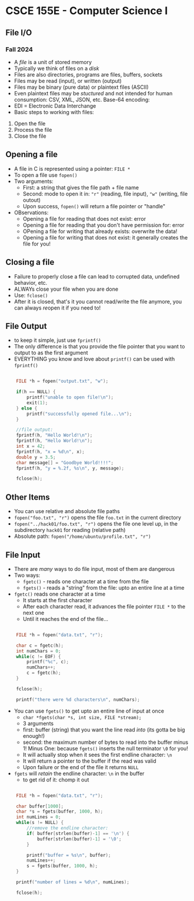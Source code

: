 
# CSCE 155E - Computer Science I
## File I/O
### Fall 2024

* A *file* is a unit of stored memory
* Typically we think of files on a *disk*
* Files are also directories, programs are files, buffers, sockets
* Files may be read (input), or written (output)
* Files may be binary (pure data) or plaintext files (ASCII)
* Even plaintext files may be *stuctured* and not intended for human consumption: CSV, XML, JSON, etc. Base-64 encoding:
* EDI = Electronic Data Interchange
* Basic steps to working with files:
 1. Open the file
 2. Process the file
 3. Close the file

## Opening a file

* A file in C is represented using a pointer: `FILE *`
* To open a file use `fopen()`
* Two arguments:
  * First: a string that gives the file path + file name
  * Second: mode to open it in: `"r"` (reading, file input), `"w"` (writing, file outout)
  * Upon success, `fopen()` will return a file pointer or "handle"
* OBservations:
  * Opening a file for reading that does not exist: error
  * Opening a file for reading that you don't have permission for: error
  * OPening a file for writing that already exists: overwrite the data!
  * Opening a file for writing that does not exist: it generally creates the file for you!

## Closing a file

* Failure to properly close a file can lead to corrupted data, undefined behavior, etc.
* ALWAYs close your file when you are done
* Use: `fclose()`
* After it is closed, that's it you cannot read/write the file anymore, you can always *re*open it if you need to!

## File Output

* to keep it simple, just use `fprintf()`
* The only difference is that you provide the file pointer that you want to output to as the first argument
* EVERYTHING you know and love about `printf()` can be used with `fprintf()`

```c

    FILE *h = fopen("output.txt", "w");

    if(h == NULL) {
        printf("unable to open file!\n");
        exit(1);
    } else {
        printf("successfully opened file...\n");
    }

    //file output:
    fprintf(h, "Hello World!\n");
    fprintf(h, "Hello World!\n");
    int x = 42;
    fprintf(h, "x = %d\n", x);
    double y = 3.5;
    char message[] = "Goodbye World!!!!";
    fprintf(h, "y = %.2f, %s\n", y, message);

    fclose(h);
```

## Other Items

* You can use relative and absolute file paths
* `fopen("foo.txt", "r")` opens the file `foo.txt` in the current directory
* `fopen("../hack01/foo.txt", "r")` opens the file one level up, in the subdirectory `hack01` for reading (relative path)
* Absolute path: `fopen("/home/ubuntu/profile.txt", "r")`


## File Input

* There are *many* ways to do file input, most of them are dangerous
* Two ways:
  * `fgetc()` - reads one character at a time from the file
  * `fgets()` - reads a "string" from the file: upto an entire line at a time
* `fgetc()` reads one character at a time
  * It starts at the first character
  * After each character read, it advances the file pointer `FILE *` to the next one
  * Until it reaches the end of the file...

```c

    FILE *h = fopen("data.txt", "r");

    char c = fgetc(h);
    int numChars = 0;
    while(c != EOF) {
        printf("%c", c);
        numChars++;
        c = fgetc(h);
    }

    fclose(h);

    printf("there were %d characters\n", numChars);
```

* You can use `fgets()` to get upto an entire line of input at once
  * `char *fgets(char *s, int size, FILE *stream);`
  * 3 arguments
  * first: buffer (string) that you want the line read *into* (its gotta be big enough!)
  * second: the maximum number of bytes to read into the buffer minus 1!  Minus One: because `fgets()` inserts the null terminator `\0` for you!
  * It will actually stop when it sees the first endline character: `\n`
  * It will return a pointer to the buffer if the read was valid
  * Upon failure or the end of the file it returns `NULL`
* `fgets` will *retain* the endline character: `\n` in the buffer
  * to get rid of it: chomp it out

```c

    FILE *h = fopen("data.txt", "r");

    char buffer[1000];
    char *s = fgets(buffer, 1000, h);
    int numLines = 0;
    while(s != NULL) {
        //remove the endline character:
        if( buffer[strlen(buffer)-1] == '\n') {
            buffer[strlen(buffer)-1] = '\0';
        }

        printf("buffer = %s\n", buffer);
        numLines++;
        s = fgets(buffer, 1000, h);
    }

    printf("number of lines = %d\n", numLines);

    fclose(h);
```

```text







```

